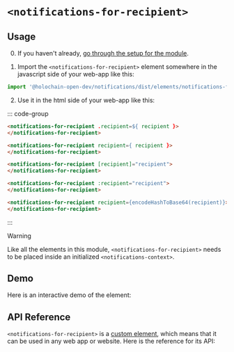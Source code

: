 
# `<notifications-for-recipient>`

## Usage

0. If you haven't already, [go through the setup for the module](/setup).

1. Import the `<notifications-for-recipient>` element somewhere in the javascript side of your web-app like this:

```js
import '@holochain-open-dev/notifications/dist/elements/notifications-for-recipient.js'
```

2. Use it in the html side of your web-app like this:

::: code-group
```html [Lit]
<notifications-for-recipient .recipient=${ recipient }>
</notifications-for-recipient>
```

```html [React]
<notifications-for-recipient recipient={ recipient }>
</notifications-for-recipient>
```

```html [Angular]
<notifications-for-recipient [recipient]="recipient">
</notifications-for-recipient>
```

```html [Vue]
<notifications-for-recipient :recipient="recipient">
</notifications-for-recipient>
```

```html [Svelte]
<notifications-for-recipient recipient={encodeHashToBase64(recipient)}>
</notifications-for-recipient>
```
:::

> [!WARNING]
> Like all the elements in this module, `<notifications-for-recipient>` needs to be placed inside an initialized `<notifications-context>`.

## Demo

Here is an interactive demo of the element:

<element-demo>
</element-demo>

<script setup>
import { onMounted } from "vue";
import { ProfilesClient, ProfilesStore } from '@holochain-open-dev/profiles';
import { demoProfiles, ProfilesZomeMock } from '@holochain-open-dev/profiles/dist/mocks.js';
import { decodeHashFromBase64, encodeHashToBase64 } from '@holochain/client';
import { render } from "lit";
import { html, unsafeStatic } from "lit/static-html.js";

import { NotificationsZomeMock, sampleNotification } from "../../ui/src/mocks.ts";
import { NotificationsStore } from "../../ui/src/notifications-store.ts";
import { NotificationsClient } from "../../ui/src/notifications-client.ts";

onMounted(async () => {
  // Elements need to be imported on the client side, not the SSR side
  // Reference: https://vitepress.dev/guide/ssr-compat#importing-in-mounted-hook
  await import('@api-viewer/docs/lib/api-docs.js');
  await import('@api-viewer/demo/lib/api-demo.js');
  await import('@holochain-open-dev/profiles/dist/elements/profiles-context.js');
  if (!customElements.get('notifications-context')) await import('../../ui/src/elements/notifications-context.ts');
  if (!customElements.get('notifications-for-recipient')) await import('../../ui/src/elements/notifications-for-recipient.ts');

  const profiles = await demoProfiles();
  const myPubKey = Array.from(profiles.keys())[0];

  const profilesMock = new ProfilesZomeMock(profiles, myPubKey);
  const profilesStore = new ProfilesStore(new ProfilesClient(profilesMock, "notifications_test"));

  const mock = new NotificationsZomeMock();
  const client = new NotificationsClient(mock, "notifications_test");

  const notification2 = await sampleNotification(client, {
    recipients: [myPubKey]
  });

  const record = await mock.create_notification(notification2);

  const store = new NotificationsStore(client);
  
  render(html`
    <profiles-context .store=${profilesStore}>
      <notifications-context .store=${store}>
        <api-demo src="custom-elements.json" only="notifications-for-recipient" exclude-knobs="store">
          <template data-element="notifications-for-recipient" data-target="host">
            <notifications-for-recipient recipient="${unsafeStatic(encodeHashToBase64(notification2.recipients[0]))}"></notifications-for-recipient>
          </template>
        </api-demo>
      </notifications-context>
    </profiles-context>
  `, document.querySelector('element-demo'))
  })

</script>

## API Reference

`<notifications-for-recipient>` is a [custom element](https://web.dev/articles/custom-elements-v1), which means that it can be used in any web app or website. Here is the reference for its API:

<api-docs src="custom-elements.json" only="notifications-for-recipient">
</api-docs>
